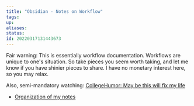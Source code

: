 ```yaml
---
title: "Obsidian - Notes on Workflow"
tags:
up:
aliases:
status:
id: 20220317131443673
---
```




Fair warning: This is essentially workflow documentation. Workflows are unique to one's situation. So take pieces you seem worth taking, and let me know if you have shinier pieces to share. I have no monetary interest here, so you may relax.

Also, semi-mandatory watching: [CollegeHumor: May be this will fix my life][1]

- [Organization of my notes](/digital-garden/note-taking_-_organization_of_the_zeroth_folder)

[1]: https://www.youtube.com/watch?v=9Lnrj1jZG7I
